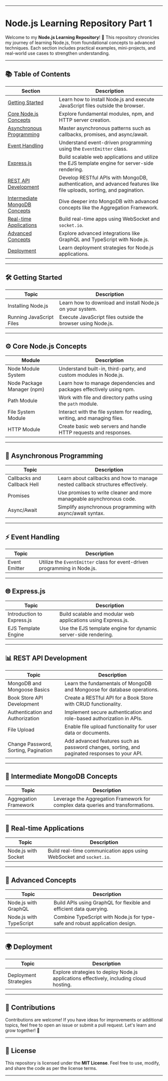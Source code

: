 

---

# Node.js Learning Repository Part 1

Welcome to my **Node.js Learning Repository**! 🚀 This repository chronicles my journey of learning Node.js, from foundational concepts to advanced techniques. Each section includes practical examples, mini-projects, and real-world use cases to strengthen understanding.

---

## 📚 Table of Contents

| **Section**                        | **Description**                                                                                                                                                          |
|------------------------------------|----------------------------------------------------------------------------------------------------------------------------------------------------------------------|
| [Getting Started](#getting-started)         | Learn how to install Node.js and execute JavaScript files outside the browser.                                                                                      |
| [Core Node.js Concepts](#core-nodejs-concepts) | Explore fundamental modules, npm, and HTTP server creation.                                                                                                         |
| [Asynchronous Programming](#asynchronous-programming) | Master asynchronous patterns such as callbacks, promises, and async/await.                                                                                          |
| [Event Handling](#event-handling)         | Understand event-driven programming using the `EventEmitter` class.                                                                                                 |
| [Express.js](#expressjs)                 | Build scalable web applications and utilize the EJS template engine for server-side rendering.                                                                      |
| [REST API Development](#rest-api-development) | Develop RESTful APIs with MongoDB, authentication, and advanced features like file uploads, sorting, and pagination.                                                |
| [Intermediate MongoDB Concepts](#intermediate-mongodb-concepts) | Dive deeper into MongoDB with advanced concepts like the Aggregation Framework.                                                                                     |
| [Real-time Applications](#real-time-applications) | Build real-time apps using WebSocket and `socket.io`.                                                                                                              |
| [Advanced Concepts](#advanced-concepts)       | Explore advanced integrations like GraphQL and TypeScript with Node.js.                                                                                            |
| [Deployment](#deployment)               | Learn deployment strategies for Node.js applications.                                                                                                              |

---

## 🛠️ Getting Started

| **Topic**                      | **Description**                                           |
|--------------------------------|-----------------------------------------------------------|
| Installing Node.js             | Learn how to download and install Node.js on your system. |
| Running JavaScript Files       | Execute JavaScript files outside the browser using Node.js.|

---

## ⚙️ Core Node.js Concepts

| **Module**                  | **Description**                                                                                   |
|-----------------------------|---------------------------------------------------------------------------------------------------|
| Node Module System          | Understand built-in, third-party, and custom modules in Node.js.                                 |
| Node Package Manager (npm)  | Learn how to manage dependencies and packages effectively using npm.                             |
| Path Module                 | Work with file and directory paths using the `path` module.                                      |
| File System Module          | Interact with the file system for reading, writing, and managing files.                          |
| HTTP Module                 | Create basic web servers and handle HTTP requests and responses.                                 |

---

## 🔄 Asynchronous Programming

| **Topic**                   | **Description**                                                                                 |
|-----------------------------|-------------------------------------------------------------------------------------------------|
| Callbacks and Callback Hell | Learn about callbacks and how to manage nested callback structures effectively.                 |
| Promises                    | Use promises to write cleaner and more manageable asynchronous code.                            |
| Async/Await                 | Simplify asynchronous programming with async/await syntax.                                      |

---

## ⚡ Event Handling

| **Topic**       | **Description**                                                                 |
|------------------|-------------------------------------------------------------------------------|
| Event Emitter    | Utilize the `EventEmitter` class for event-driven programming in Node.js.    |

---

## 🌐 Express.js

| **Topic**            | **Description**                                                                 |
|-----------------------|-------------------------------------------------------------------------------|
| Introduction to Express.js | Build scalable and modular web applications using Express.js.               |
| EJS Template Engine   | Use the EJS template engine for dynamic server-side rendering.                 |

---

## 📊 REST API Development

| **Topic**                            | **Description**                                                                                         |
|--------------------------------------|---------------------------------------------------------------------------------------------------------|
| MongoDB and Mongoose Basics          | Learn the fundamentals of MongoDB and Mongoose for database operations.                                 |
| Book Store API Development           | Create a RESTful API for a Book Store with CRUD functionality.                                          |
| Authentication and Authorization     | Implement secure authentication and role-based authorization in APIs.                                  |
| File Upload                          | Enable file upload functionality for user data or documents.                                           |
| Change Password, Sorting, Pagination | Add advanced features such as password changes, sorting, and paginated responses to your API.          |

---

## 📂 Intermediate MongoDB Concepts

| **Topic**              | **Description**                                                                  |
|-------------------------|----------------------------------------------------------------------------------|
| Aggregation Framework   | Leverage the Aggregation Framework for complex data queries and transformations. |

---

## 🔗 Real-time Applications

| **Topic**            | **Description**                                                                 |
|-----------------------|-------------------------------------------------------------------------------|
| Node.js with Socket   | Build real-time communication apps using WebSocket and `socket.io`.          |

---

## 🚀 Advanced Concepts

| **Topic**                | **Description**                                                                 |
|---------------------------|-------------------------------------------------------------------------------|
| Node.js with GraphQL      | Build APIs using GraphQL for flexible and efficient data querying.            |
| Node.js with TypeScript   | Combine TypeScript with Node.js for type-safe and robust application design. |

---

## 🌍 Deployment

| **Topic**              | **Description**                                                                 |
|-------------------------|-------------------------------------------------------------------------------|
| Deployment Strategies   | Explore strategies to deploy Node.js applications effectively, including cloud hosting. |

---

## 🤝 Contributions

Contributions are welcome! If you have ideas for improvements or additional topics, feel free to open an issue or submit a pull request. Let's learn and grow together! 🌟

---

## 📜 License

This repository is licensed under the **MIT License**. Feel free to use, modify, and share the code as per the license terms.

---


